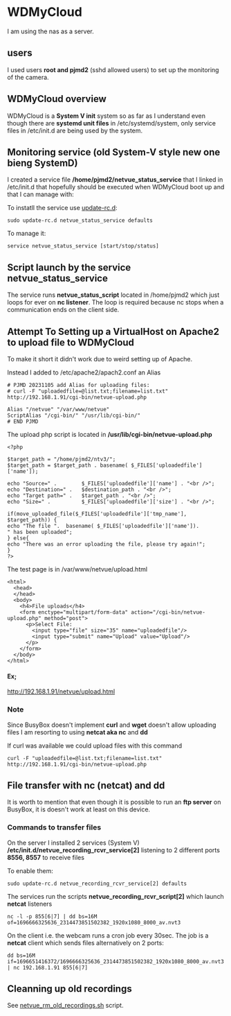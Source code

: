# WDMyCloud

I am using the nas as a server.

## users
I used users **root and pjmd2** (sshd allowed users) to set up the monitoring of the camera.

## WDMyCloud overview
WDMyCloud is a **System V init** system so as far as I understand even though there are **systemd unit files**
in /etc/systemd/system, only service files in /etc/init.d are being used by the system.

## Monitoring service (old System-V style new one bieng SystemD)
I created a service file **/home/pjmd2/netvue_status_service** that I linked in /etc/init.d that hopefully should
be executed when WDMyCloud boot up and that I can manage with:

To instatll the service use [update-rc.d](https://www.thegeekdiary.com/update-rc-d-command-examples-in-linux/):
```
sudo update-rc.d netvue_status_service defaults
```
To manage it:
```
service netvue_status_service [start/stop/status]
```

## Script launch by the service netvue_status_service
The service runs **netvue_status_script** located in /home/pjmd2 which just loops for ever on **nc listener**. 
The loop is required because nc stops when a communication ends on the client side.

## Attempt To Setting up a VirtualHost on Apache2 to upload file to WDMyCloud

To make it short it didn't work due to weird setting up of Apache.

Instead I added to /etc/apache2/apach2.conf an Alias
```
# PJMD 20231105 add Alias for uploading files:
# curl -F "uploadedfile=@list.txt;filename=list.txt"  http://192.168.1.91/cgi-bin/netvue-upload.php

Alias "/netvue" "/var/www/netvue"
ScriptAlias "/cgi-bin/" "/usr/lib/cgi-bin/"
# END PJMD
```
The upload php script is located in **/usr/lib/cgi-bin/netvue-upload.php**
```
<?php

$target_path = "/home/pjmd2/ntv3/";
$target_path = $target_path . basename( $_FILES['uploadedfile']['name']);

echo "Source=" .        $_FILES['uploadedfile']['name'] . "<br />";
echo "Destination=" .   $destination_path . "<br />";
echo "Target path=" .   $target_path . "<br />";
echo "Size=" .          $_FILES['uploadedfile']['size'] . "<br />";

if(move_uploaded_file($_FILES['uploadedfile']['tmp_name'], $target_path)) {
echo "The file ".  basename( $_FILES['uploadedfile']['name']).
" has been uploaded";
} else{
echo "There was an error uploading the file, please try again!";
}
?>
```
The test page is in /var/www/netvue/upload.html
```
<html>
  <head>
  </head>
  <body>
    <h4>File uploads</h4>
    <form enctype="multipart/form-data" action="/cgi-bin/netvue-upload.php" method="post">
      <p>Select File:
        <input type="file" size="35" name="uploadedfile"/>
        <input type="submit" name="Upload" value="Upload"/>
      </p>
    </form>
  </body>
</html>
```
#### Ex;
http://192.168.1.91/netvue/upload.html

### Note
Since BusyBox doesn't implement **curl** and **wget** doesn't allow uploading files I am
resorting to using **netcat aka nc** and **dd**

If curl was available we could upload files with this command
```
curl -F "uploadedfile=@list.txt;filename=list.txt"  http://192.168.1.91/cgi-bin/netvue-upload.php
```


## File transfer with nc (netcat) and dd

It is worth to mention that even though it is possible to run an **ftp server** on
BusyBox, it is doesn't work at least on this device.

### Commands to transfer files
On the server 
I installed 2 services (System V) **/etc/init.d/netvue_recording_rcvr_service[2]** listening to 2 different 
ports **8556, 8557** to receive files

To enable them:
```
sudo update-rc.d netvue_recording_rcvr_service[2] defaults
```
The services run the scripts **netvue_recording_rcvr_script[2]** which launch **netcat** listeners
```
nc -l -p 855[6|7] | dd bs=16M of=1696666325636_2314473851502382_1920x1080_8000_av.nvt3
```

On the client i.e. the webcam runs a cron job every 30sec. The job is a **netcat** client which sends files alternatively on 2 ports:
``` 
dd bs=16M if=1696651416372/1696666325636_2314473851502382_1920x1080_8000_av.nvt3  | nc 192.168.1.91 855[6|7]
```


## Cleanning up old recordings 

See [netvue_rm_old_recordings.sh](https://github.com/pajmd/NetVueScript/blob/main/WDMyCLoud/netvue_rm_old_recordings.sh) script.

